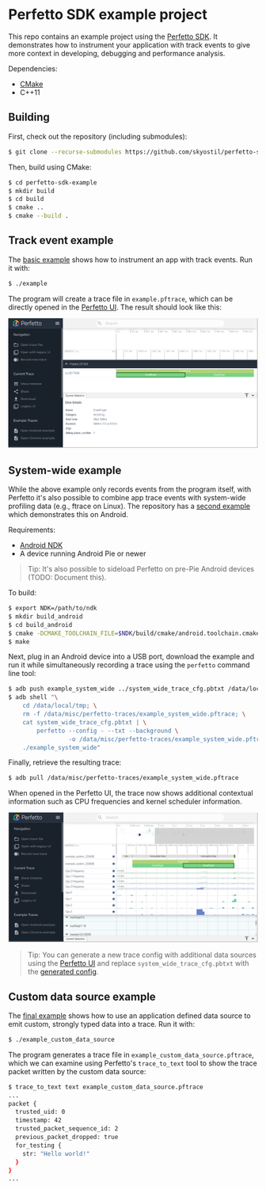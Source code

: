 # Perfetto SDK example project

This repo contains an example project using the [Perfetto
SDK](https://perfetto.dev). It demonstrates how to instrument your application
with track events to give more context in developing, debugging and performance
analysis.

Dependencies:

- [CMake](https://cmake.org/)
- C++11

## Building

First, check out the repository (including submodules):

```sh
$ git clone --recurse-submodules https://github.com/skyostil/perfetto-sdk-example.git
```

Then, build using CMake:

```sh
$ cd perfetto-sdk-example
$ mkdir build
$ cd build
$ cmake ..
$ cmake --build .
```

## Track event example

The [basic example](example_tracing.cc) shows how to instrument an app with
track events. Run it with:

```sh
$ ./example
```

The program will create a trace file in `example.pftrace`, which can be
directly opened in the [Perfetto UI](https://ui.perfetto.dev). The result
should look like this:

![Example trace loaded in the Perfetto UI](
  example.png "Example trace loaded in the Perfetto UI")

## System-wide example

While the above example only records events from the program itself, with
Perfetto it's also possible to combine app trace events with system-wide
profiling data (e.g., ftrace on Linux). The repository has a [second
example](example_system_wide.cc) which demonstrates this on Android.

Requirements:
- [Android NDK](https://developer.android.com/ndk)
- A device running Android Pie or newer

> Tip: It's also possible to sideload Perfetto on pre-Pie Android devices
> (TODO: Document this).

To build:

```sh
$ export NDK=/path/to/ndk
$ mkdir build_android
$ cd build_android
$ cmake -DCMAKE_TOOLCHAIN_FILE=$NDK/build/cmake/android.toolchain.cmake ..
$ make
```

Next, plug in an Android device into a USB port, download the example and run
it while simultaneously recording a trace using the `perfetto` command line
tool:

```sh
$ adb push example_system_wide ../system_wide_trace_cfg.pbtxt /data/local/tmp/
$ adb shell "\
    cd /data/local/tmp; \
    rm -f /data/misc/perfetto-traces/example_system_wide.pftrace; \
    cat system_wide_trace_cfg.pbtxt | \
        perfetto --config - --txt --background \
                 -o /data/misc/perfetto-traces/example_system_wide.pftrace; \
    ./example_system_wide"
```

Finally, retrieve the resulting trace:

```sh
$ adb pull /data/misc/perfetto-traces/example_system_wide.pftrace
```

When opened in the Perfetto UI, the trace now shows additional contextual
information such as CPU frequencies and kernel scheduler information.

![Example system wide-trace loaded in the Perfetto UI](
  example_system_wide.png "Example system-wide trace in the Perfetto UI")

> Tip: You can generate a new trace config with additional data sources using
> the [Perfetto UI](https://ui.perfetto.dev/#!/record) and replace
> `system_wide_trace_cfg.pbtxt` with the [generated config](
> https://ui.perfetto.dev/#!/record?p=instructions).

## Custom data source example

The [final example](example_custom_data_source.cc) shows how to use an
application defined data source to emit custom, strongly typed data into a
trace. Run it with:

```sh
$ ./example_custom_data_source
```

The program generates a trace file in `example_custom_data_source.pftrace`,
which we can examine using Perfetto's `trace_to_text` tool to show the trace
packet written by the custom data source:

```sh
$ trace_to_text text example_custom_data_source.pftrace
...
packet {
  trusted_uid: 0
  timestamp: 42
  trusted_packet_sequence_id: 2
  previous_packet_dropped: true
  for_testing {
    str: "Hello world!"
  }
}
...
```
